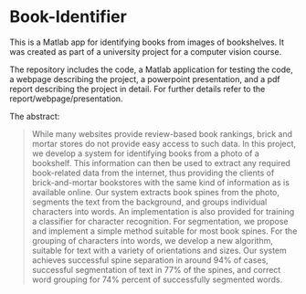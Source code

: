 # Book-Identifier
This is a Matlab app for identifying books from images of bookshelves. It was created as part of a university project for a computer vision course.

The repository includes the code, a Matlab application for testing the code, a webpage describing the project, a powerpoint presentation, and a pdf report describing the project in detail. For further details refer to the report/webpage/presentation.

The abstract: 

> While many websites provide review-based book rankings, brick and mortar stores do not provide easy access to such data. In this project, we develop a system for identifying books from a photo of a bookshelf. This information can then be used to extract any required book-related data from the internet, thus providing the clients of brick-and-mortar bookstores with the same kind of information as is available online. Our system extracts book spines from the photo, segments the text from the background, and groups individual characters into words. An implementation is also provided for training a classifier for character recognition. For segmentation, we propose and implement a simple method suitable for most book spines. For the grouping of characters into words, we develop a new algorithm, suitable for text with a variety of orientations and sizes. Our system achieves successful spine separation in around 94% of cases, successful segmentation of text in 77% of the spines, and correct word grouping for 74% percent of successfully segmented words.
